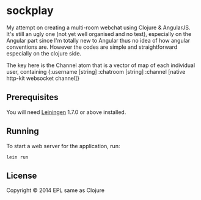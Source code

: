 # sockplay

My attempt on creating a multi-room webchat using Clojure & AngularJS.
It's still an ugly one (not yet well organised and no test), especially on the Angular part
since I'm totally new to Angular thus no idea of how angular conventions are.
However the codes are simple and straightforward especially on the clojure side.

The key here is the Channel atom that is a vector of map of each individual user,
containing {:username [string] :chatroom [string] :channel [native http-kit websocket channel]}

## Prerequisites

You will need [Leiningen][1] 1.7.0 or above installed.

[1]: https://github.com/technomancy/leiningen

## Running

To start a web server for the application, run:

    lein run

## License

Copyright © 2014 EPL same as Clojure
